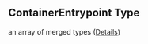 ## ContainerEntrypoint Type

an array of merged types ([Details](pipeline-definition-definitions-stringargumentvalue.md))
